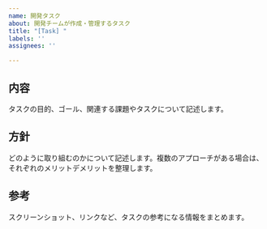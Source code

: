 ```yaml
---
name: 開発タスク
about: 開発チームが作成・管理するタスク
title: "[Task] "
labels: ''
assignees: ''

---
```


## 内容
タスクの目的、ゴール、関連する課題やタスクについて記述します。

## 方針
どのように取り組むのかについて記述します。複数のアプローチがある場合は、それぞれのメリットデメリットを整理します。

## 参考
スクリーンショット、リンクなど、タスクの参考になる情報をまとめます。
